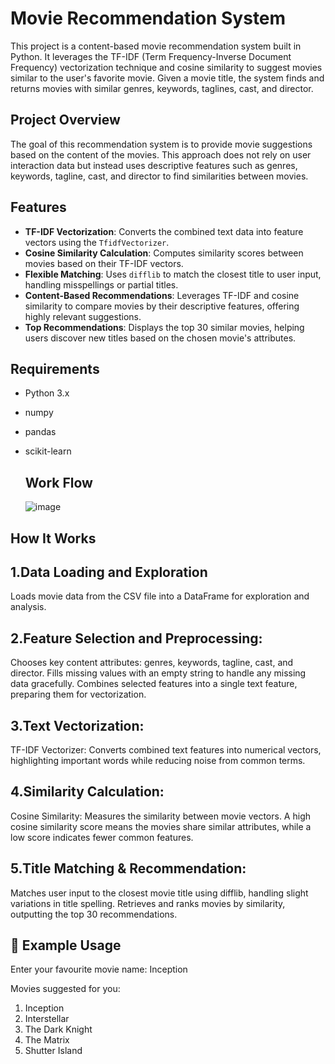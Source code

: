 # Movie Recommendation System

This project is a content-based movie recommendation system built in Python. It leverages the TF-IDF (Term Frequency-Inverse Document Frequency) vectorization technique and cosine similarity to suggest movies similar to the user's favorite movie. Given a movie title, the system finds and returns movies with similar genres, keywords, taglines, cast, and director.

## Project Overview

The goal of this recommendation system is to provide movie suggestions based on the content of the movies. This approach does not rely on user interaction data but instead uses descriptive features such as genres, keywords, tagline, cast, and director to find similarities between movies.

## Features

- **TF-IDF Vectorization**: Converts the combined text data into feature vectors using the `TfidfVectorizer`.
- **Cosine Similarity Calculation**: Computes similarity scores between movies based on their TF-IDF vectors.
- **Flexible Matching**: Uses `difflib` to match the closest title to user input, handling misspellings or partial titles.
- **Content-Based Recommendations**: Leverages TF-IDF and cosine similarity to compare movies by their descriptive features, offering highly relevant suggestions.
- **Top Recommendations**: Displays the top 30 similar movies, helping users discover new titles based on the chosen movie's attributes.

## Requirements

- Python 3.x
- numpy
- pandas
- scikit-learn

  ## Work Flow
  ![image](https://github.com/user-attachments/assets/fb207fe0-9c45-47f1-adb8-9ce26825c4e4)

## How It Works

## 1.Data Loading and Exploration 
  Loads movie data from the CSV file into a DataFrame for exploration and analysis.
  
## 2.Feature Selection and Preprocessing:
  Chooses key content attributes: genres, keywords, tagline, cast, and director.
  Fills missing values with an empty string to handle any missing data gracefully.
  Combines selected features into a single text feature, preparing them for vectorization.
  
## 3.Text Vectorization:
  TF-IDF Vectorizer: Converts combined text features into numerical vectors, highlighting important words while reducing noise from common terms.
  
## 4.Similarity Calculation:
  Cosine Similarity: Measures the similarity between movie vectors. A high cosine similarity score means the movies share similar attributes, while a low score indicates 
  fewer common features.
  
## 5.Title Matching & Recommendation:
  Matches user input to the closest movie title using difflib, handling slight variations in title spelling.
  Retrieves and ranks movies by similarity, outputting the top 30 recommendations.

## 📝 Example Usage

Enter your favourite movie name: Inception

Movies suggested for you:

1. Inception
2. Interstellar
3. The Dark Knight
4. The Matrix
5. Shutter Island
